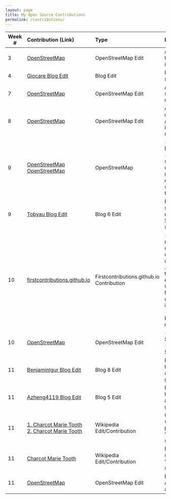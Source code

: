 ```yaml
---
layout: page
title: My Open Source Contributions
permalink: /contributions/
---
```


<!--
Type of the contribution should be "Wikipedia edit", "OpenStreet Map feature", "Project Documentation", "Project Code", "Blog Edit", etc.

The description should include a brief summary of what you did.

Replace the first row below with your contribution.

-->





| Week #       | Contribution (Link)  | Type  | Description |
|---|:---|:---|:---|
|  3   | [OpenStreetMap](https://www.openstreetmap.org/changeset/74403480)    | OpenStreetMap Edit    | Added location of the WeWork office in FiDi    |
|  4   | [Giocare Blog Edit](https://github.com/hunter-college-ossd-fall-2019/giocare-weekly/pull/1#issue-321005231)    | Blog Edit    | Re-formatted a sentence/phrase.     |
|  7   | [OpenStreetMap](https://www.openstreetmap.org/changeset/75611304) | OpenStreetMap Edit   | Added a few stores/shops in my neighborhood | 
|  8   | [OpenStreetMap](https://www.openstreetmap.org/changeset/75939331) | OpenStreetMap Edit   | Added a mexican deli-grocery /restaurant that is in my neighborhood. |
| 9 | [OpenStreetMap](https://www.openstreetmap.org/changeset/76249714) <br> [OpenStreetMap](https://www.openstreetmap.org/changeset/76249900)|OpenStreetMap | - Added Pizza Daddy Restaurant<br> - Added ice cream shop, dunkin' donuts, mcdanold's, and edited subway station to include train line.|
|9| [Tobyau Blog Edit](https://github.com/hunter-college-ossd-fall-2019/tobyau-weekly/pull/4)| Blog 6 Edit | Re-phrased first section of blog discussing Karen Sandler and fixed some grammar.|
|10|[firstcontributions.github.io](https://github.com/firstcontributions/firstcontributions.github.io/pull/94)| Firstcontributions.github.io Contribution | - Submitted a pull request for two changes. The first change was adding a file name into .gitignore file and the second was editing the CONTRIBUTING.md file by adding a detail if a user runs into an issue. <br> - *Update:* It has been accepted and merged on 11/03!|
|10| [OpenStreetMap](https://www.openstreetmap.org/changeset/76535523)| OpenStreetMap Edit| - Added Fugu Sushi Restaurant <br> - Added Subways Sandwich Shop |
|11| [Benjaminlgur Blog Edit](https://github.com/hunter-college-ossd-fall-2019/benjaminlgur-weekly/pull/3) | Blog 8 Edit | Re-phrased the text in the blog post and made some grammatical edits|
|11| [Azheng4119 Blog Edit](https://github.com/hunter-college-ossd-fall-2019/azheng4119-weekly/pull/2)| Blog 5 Edit| Re-phrased the text in the blog post and made some grammatical edits|
|11| [1. Charcot Marie Tooth](https://en.wikipedia.org/w/index.php?title=Charcot%E2%80%93Marie%E2%80%93Tooth_disease&diff=prev&oldid=925241961)<br> [2. Charcot Marie Tooth](https://en.wikipedia.org/w/index.php?title=Charcot%E2%80%93Marie%E2%80%93Tooth_disease&diff=prev&oldid=925242644)| Wikipedia Edit/Contribution | Changed some wording in the first paragraph of the "Diagnosis" section.|
| 11| [Charcot Marie Tooth](https://en.wikipedia.org/w/index.php?title=Charcot%E2%80%93Marie%E2%80%93Tooth_disease&diff=prev&oldid=925581159) | Wikipedia Edit/Contribution | Re-worded some sentences in the "Management" section |
|11| [OpenStreetMap](https://www.openstreetmap.org/changeset/76883167) | OpenStreetMap Edit | Edited tags of Rite Aid Pharmacy and added Laundromat. |

